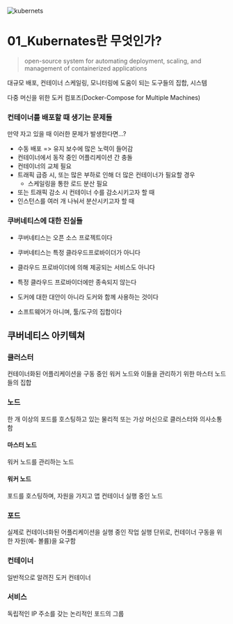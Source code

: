 ![kubernets](https://user-images.githubusercontent.com/93081720/174333422-4e2f7a03-f585-4edf-884c-0af7fea7ac5d.png)

# 01_Kubernates란 무엇인가?

> open-source system for automating deployment, scaling, and management of containerized applications

대규모 배포, 컨테이너 스케일링, 모니터링에 도움이 되는 도구들의 집합, 시스템

다중 머신을 위한 도커 컴포즈(Docker-Compose for Multiple Machines)

### 컨테이너를 배포할 때 생기는 문제들

만약 자고 있을 때 이러한 문제가 발생한다면...?

- 수동 배포 => 유지 보수에 많은 노력이 들어감
- 컨테이너에서 동작 중인 어플리케이션 간 충돌
- 컨테이너의 교체 필요
- 트래픽 급증 시, 또는 많은 부하로 인해 더 많은 컨테이너가 필요할 경우
  - 스케일링을 통한 로드 분산 필요
- 또는 트래픽 감소 시 컨테이너 수를 감소시키고자 할 때
- 인스턴스를 여러 개 나눠서 분산시키고자 할 때



### 쿠버네티스에 대한 진실들

- 쿠버네티스는 오픈 소스 프로젝트이다

- 쿠버네티스는 특정 클라우드프로바이더가 아니다
- 클라우드 프로바이더에 의해 제공되는 서비스도 아니다
- 특정 클라우드 프로바이더에만 종속되지 않는다
- 도커에 대한 대안이 아니라 도커와 함께 사용하는 것이다
- 소프트웨어가 아니며, 툴/도구의 집합이다



## 쿠버네티스 아키텍쳐

### 클러스터

컨테이너화된 어플리케이션을 구동 중인 워커 노드와 이들을 관리하기 위한 마스터 노드들의 집합



### 노드

한 개 이상의 포드를 호스팅하고 있는 물리적 또는 가상 머신으로 클러스터와 의사소통 함

#### 마스터 노드

워커 노드를 관리하는 노드

#### 워커 노드

포드를 호스팅하며, 자원을 가지고 앱 컨테이너 실행 중인 노드



### 포드

실제로 컨테이너화된 어플리케이션을 실행 중인 작업 실행 단위로, 컨테이너 구동을 위한 자원(예- 볼륨)을 요구함



### 컨테이너

일반적으로 알려진 도커 컨테이너



### 서비스

독립적인 IP 주소를 갖는 논리적인 포드의 그룹

